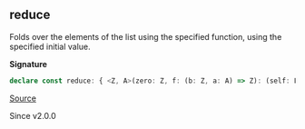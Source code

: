 ## reduce

Folds over the elements of the list using the specified function, using the
specified initial value.

**Signature**

```ts
declare const reduce: { <Z, A>(zero: Z, f: (b: Z, a: A) => Z): (self: List<A>) => Z; <A, Z>(self: List<A>, zero: Z, f: (b: Z, a: A) => Z): Z; }
```

[Source](https://github.com/Effect-TS/effect/tree/main/packages/effect/src/List.ts#L830)

Since v2.0.0